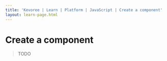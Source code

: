 ```yaml
---
title: 'Kevoree | Learn | Platform | JavaScript | Create a component'
layout: learn-page.html
---
```

# Create a component
> TODO
